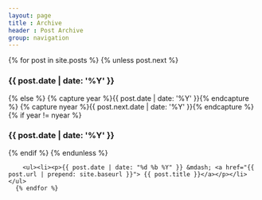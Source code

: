 ```yaml
---
layout: page
title : Archive
header : Post Archive
group: navigation
---
```


<div class="post">
	  {% for post in site.posts %}
	    {% unless post.next %}
	      <h3>{{ post.date | date: '%Y' }}</h3>
	    {% else %}
	      {% capture year %}{{ post.date | date: '%Y' }}{% endcapture %}
	      {% capture nyear %}{{ post.next.date | date: '%Y' }}{% endcapture %}
	      {% if year != nyear %}
	        <h3>{{ post.date | date: '%Y' }}</h3>
	      {% endif %}
	    {% endunless %}

    	<ul><li><p>{{ post.date | date: "%d %b %Y" }} &mdash; <a href="{{ post.url | prepend: site.baseurl }}"> {{ post.title }}</a></p></li></ul>
	  {% endfor %}
</div>
